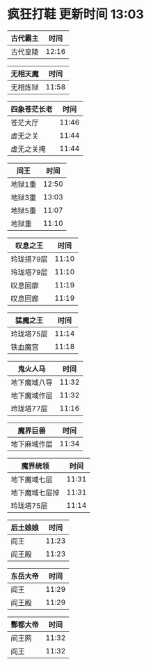 # 疯狂打鞋 更新时间 13:03

| 古代霸主   | 时间    |
|--------|-------|
| 古代皇陵 | 12:16 |

| 无相天魔   | 时间    |
|--------|-------|
| 无相炼狱 | 11:58 |

| 四象苍茫长老   | 时间    |
|--------|-------|
| 苍茫大厅 | 11:46 |
| 虚无之关 | 11:44 |
| 虚无之关掩 | 11:44 |

| 间王   | 时间    |
|--------|-------|
| 地狱1重 | 12:50 |
| 地狱3重 | 13:03 |
| 地狱5重 | 11:07 |
| 地狱重 | 11:10 |

| 叹息之王   | 时间    |
|--------|-------|
| 玲珑搭79层 | 11:10 |
| 玲珑塔79层 | 11:10 |
| 叹息回廓 | 11:19 |
| 叹息回廊 | 11:19 |

| 猛魔之王   | 时间    |
|--------|-------|
| 玲珑塔75层 | 11:14 |
| 铁血魔宫 | 11:18 |

| 鬼火人马   | 时间    |
|--------|-------|
| 地下魔域八导 | 11:32 |
| 地下魔域作层 | 11:32 |
| 玲珑塔77层 | 11:16 |

| 魔界巨兽   | 时间    |
|--------|-------|
| 地下麻域作层 | 11:34 |

| 魔界统领   | 时间    |
|--------|-------|
| 地下魔域七层 | 11:31 |
| 地下魔域七层掉 | 11:31 |
| 玲珑塔75层 | 11:14 |

| 后土娘娘   | 时间    |
|--------|-------|
| 阎王 | 11:23 |
| 阎王殿 | 11:23 |

| 东岳大帝   | 时间    |
|--------|-------|
| 阎王 | 11:29 |
| 阎王殿 | 11:29 |

| 酆都大帝   | 时间    |
|--------|-------|
| 间王网 | 11:32 |
| 阎王 | 11:32 |